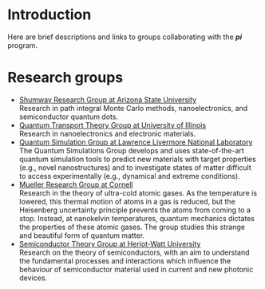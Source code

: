 # Introduction #

Here are brief descriptions and links to groups collaborating with the **_pi_** program.


# Research groups #

<ul>
<li><a href='http://shumway.physics.asu.edu'>Shumway Research Group at Arizona State University</a><br />
Research in path integral Monte Carlo methods, nanoelectronics, and semiconductor quantum dots.</li>
<li><a href='http://transport.ece.illinois.edu/'>Quantum Transport Theory Group at University of Illinois</a><br />
Research in nanoelectronics and electronic materials.<br>
</li>
<li><a href='http://qsg.llnl.gov'>Quantum Simulation Group at Lawrence Livermore National Laboratory</a><br />
The Quantum Simulations Group develops and uses state-of-the-art quantum simulation tools to predict new materials with target properties (e.g., novel nanostructures) and to investigate states of matter difficult to access experimentally (e.g., dynamical and extreme conditions).<br>
</li>
<li><a href='http://people.ccmr.cornell.edu/~emueller/'>Mueller Research Group at Cornell</a><br />
Research in the theory of ultra-cold atomic gases. As the temperature is lowered, this thermal motion of atoms in a gas is reduced, but the Heisenberg uncertainty principle prevents the atoms from coming to a stop. Instead, at nanokelvin temperatures, quantum mechanics dictates the properties of these atomic gases. The group studies this strange and beautiful form of quantum matter.</li>
<li><a href='http://www.phy.hw.ac.uk/resrev/SemiTheory.htm'>Semiconductor Theory Group at Heriot-Watt University</a><br />
Research on the theory of semiconductors, with an aim to understand the fundamental processes and interactions which influence the behaviour of semiconductor material used in current and new photonic devices.</li>
</ul>